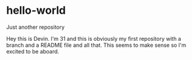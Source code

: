 # hello-world
Just another repository

Hey this is Devin. I'm 31 and this is obviously my first repository with a branch and a README file and all that. This seems to make sense so I'm excited to be aboard. 
